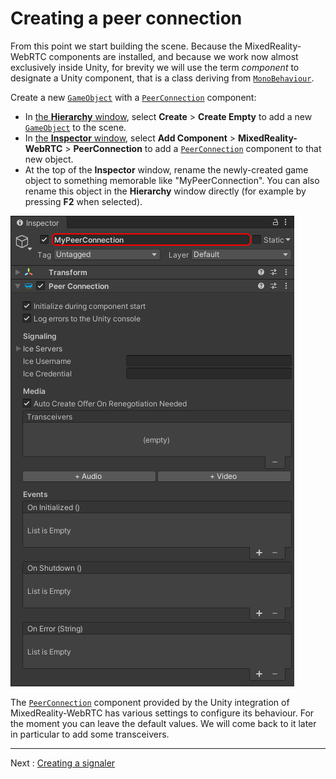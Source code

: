 # Creating a peer connection

From this point we start building the scene. Because the MixedReality-WebRTC components are installed, and because we work now almost exclusively inside Unity, for brevity we will use the term _component_ to designate a Unity component, that is a class deriving from [`MonoBehaviour`](https://docs.unity3d.com/ScriptReference/MonoBehaviour.html).

Create a new [`GameObject`](https://docs.unity3d.com/ScriptReference/GameObject.html) with a [`PeerConnection`](xref:Microsoft.MixedReality.WebRTC.Unity.PeerConnection) component:

- In [the **Hierarchy** window](https://docs.unity3d.com/Manual/Hierarchy.html), select **Create** > **Create Empty** to add a new [`GameObject`](https://docs.unity3d.com/ScriptReference/GameObject.html) to the scene.
- In [the **Inspector** window](https://docs.unity3d.com/Manual/UsingTheInspector.html), select **Add Component** > **MixedReality-WebRTC** > **PeerConnection** to add a [`PeerConnection`](xref:Microsoft.MixedReality.WebRTC.Unity.PeerConnection) component to that new object.
- At the top of the **Inspector** window, rename the newly-created game object to something memorable like "MyPeerConnection". You can also rename this object in the **Hierarchy** window directly (for example by pressing **F2** when selected).

![Create a new GameObject with a PeerConnection component](helloworld-unity-5.png)

The [`PeerConnection`](xref:Microsoft.MixedReality.WebRTC.Unity.PeerConnection) component provided by the Unity integration of MixedReality-WebRTC has various settings to configure its behaviour. For the moment you can leave the default values. We will come back to it later in particular to add some transceivers.

----

Next : [Creating a signaler](helloworld-unity-signaler.md)
